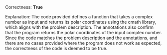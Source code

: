 Correctness: **True**

Explanation: The code provided defines a function that takes a complex number as input and returns its polar coordinates using the cmath library, which aligns with the problem description. The annotations also confirm that the program returns the polar coordinates of the input complex number. Since the code matches the problem description and the annotations, and there are no cases provided where the program does not work as expected, the correctness of the code is deemed to be true.